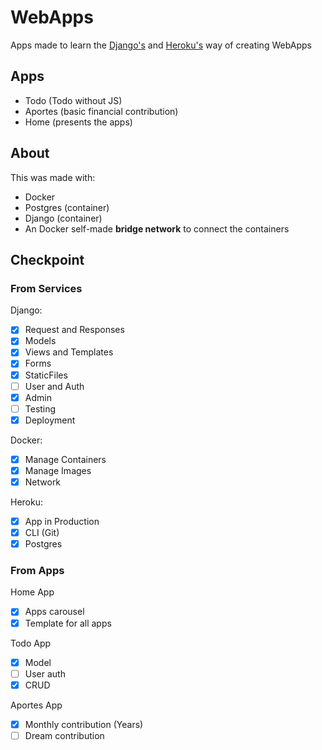 # WebApps
Apps made to learn the [Django's](https://github.com/django/django) and [Heroku's](https://www.heroku.com) way of creating WebApps

## Apps
- Todo (Todo without JS)
- Aportes (basic financial contribution)
- Home (presents the apps)

## About
This was made with:
- Docker
- Postgres (container)
- Django (container)
- An Docker self-made **bridge network** to connect the containers

## Checkpoint
### From Services
Django:
- [x] Request and Responses
- [x] Models
- [x] Views and Templates
- [x] Forms
- [x] StaticFiles
- [ ] User and Auth
- [x] Admin
- [ ] Testing
- [x] Deployment

Docker:
- [x] Manage Containers
- [x] Manage Images
- [x] Network

Heroku:
- [x] App in Production
- [x] CLI (Git)
- [x] Postgres

### From Apps
Home App
- [x] Apps carousel
- [x] Template for all apps

Todo App
- [x] Model
- [ ] User auth
- [x] CRUD

Aportes App
- [x] Monthly contribution (Years)
- [ ] Dream contribution
